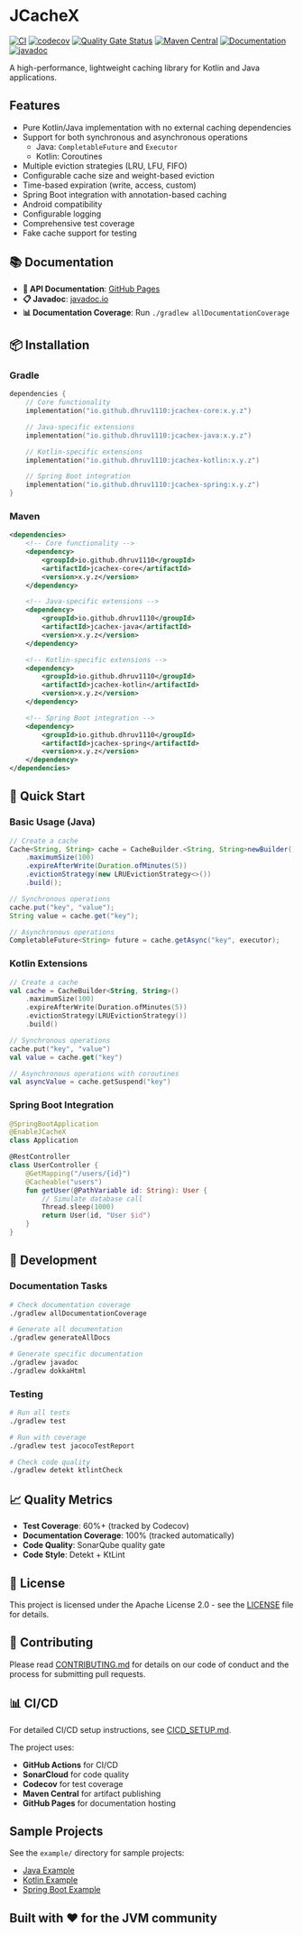 # JCacheX

[![CI](https://github.com/dhruv1110/JCacheX/workflows/CI/badge.svg)](https://github.com/dhruv1110/JCacheX/actions)
[![codecov](https://codecov.io/gh/dhruv1110/JCacheX/branch/main/graph/badge.svg)](https://codecov.io/gh/dhruv1110/JCacheX)
[![Quality Gate Status](https://sonarcloud.io/api/project_badges/measure?project=dhruv1110_jcachex&metric=alert_status)](https://sonarcloud.io/dashboard?id=dhruv1110_JCacheX)
[![Maven Central](https://img.shields.io/maven-central/v/io.github.dhruv1110/jcachex-core
)](https://maven-badges.herokuapp.com/maven-central/io.github.dhruv1110/jcachex-core)
[![Documentation](https://img.shields.io/badge/docs-GitHub%20Pages-blue)](https://dhruv1110.github.io/jcachex/)
[![javadoc](https://javadoc.io/badge2/io.github.dhruv1110/jcachex-core/javadoc.svg)](https://javadoc.io/doc/io.github.dhruv1110/jcachex-core)

A high-performance, lightweight caching library for Kotlin and Java applications.

## Features

- Pure Kotlin/Java implementation with no external caching dependencies
- Support for both synchronous and asynchronous operations
  - Java: `CompletableFuture` and `Executor`
  - Kotlin: Coroutines
- Multiple eviction strategies (LRU, LFU, FIFO)
- Configurable cache size and weight-based eviction
- Time-based expiration (write, access, custom)
- Spring Boot integration with annotation-based caching
- Android compatibility
- Configurable logging
- Comprehensive test coverage
- Fake cache support for testing

## 📚 Documentation

- **📖 API Documentation**: [GitHub Pages](https://dhruv1110.github.io/jcachex/)
- **📋 Javadoc**: [javadoc.io](https://javadoc.io/doc/io.github.dhruv1110/)
- **📊 Documentation Coverage**: Run `./gradlew allDocumentationCoverage`

## 📦 Installation

### Gradle
```kotlin
dependencies {
    // Core functionality
    implementation("io.github.dhruv1110:jcachex-core:x.y.z")

    // Java-specific extensions
    implementation("io.github.dhruv1110:jcachex-java:x.y.z")

    // Kotlin-specific extensions
    implementation("io.github.dhruv1110:jcachex-kotlin:x.y.z")

    // Spring Boot integration
    implementation("io.github.dhruv1110:jcachex-spring:x.y.z")
}
```

### Maven
```xml
<dependencies>
    <!-- Core functionality -->
    <dependency>
        <groupId>io.github.dhruv1110</groupId>
        <artifactId>jcachex-core</artifactId>
        <version>x.y.z</version>
    </dependency>

    <!-- Java-specific extensions -->
    <dependency>
        <groupId>io.github.dhruv1110</groupId>
        <artifactId>jcachex-java</artifactId>
        <version>x.y.z</version>
    </dependency>

    <!-- Kotlin-specific extensions -->
    <dependency>
        <groupId>io.github.dhruv1110</groupId>
        <artifactId>jcachex-kotlin</artifactId>
        <version>x.y.z</version>
    </dependency>

    <!-- Spring Boot integration -->
    <dependency>
        <groupId>io.github.dhruv1110</groupId>
        <artifactId>jcachex-spring</artifactId>
        <version>x.y.z</version>
    </dependency>
</dependencies>
```

## 🚀 Quick Start

### Basic Usage (Java)
```java
// Create a cache
Cache<String, String> cache = CacheBuilder.<String, String>newBuilder()
    .maximumSize(100)
    .expireAfterWrite(Duration.ofMinutes(5))
    .evictionStrategy(new LRUEvictionStrategy<>())
    .build();

// Synchronous operations
cache.put("key", "value");
String value = cache.get("key");

// Asynchronous operations
CompletableFuture<String> future = cache.getAsync("key", executor);
```

### Kotlin Extensions
```kotlin
// Create a cache
val cache = CacheBuilder<String, String>()
    .maximumSize(100)
    .expireAfterWrite(Duration.ofMinutes(5))
    .evictionStrategy(LRUEvictionStrategy())
    .build()

// Synchronous operations
cache.put("key", "value")
val value = cache.get("key")

// Asynchronous operations with coroutines
val asyncValue = cache.getSuspend("key")
```

### Spring Boot Integration
```kotlin
@SpringBootApplication
@EnableJCacheX
class Application

@RestController
class UserController {
    @GetMapping("/users/{id}")
    @Cacheable("users")
    fun getUser(@PathVariable id: String): User {
        // Simulate database call
        Thread.sleep(1000)
        return User(id, "User $id")
    }
}
```

## 🔧 Development

### Documentation Tasks
```bash
# Check documentation coverage
./gradlew allDocumentationCoverage

# Generate all documentation
./gradlew generateAllDocs

# Generate specific documentation
./gradlew javadoc
./gradlew dokkaHtml
```

### Testing
```bash
# Run all tests
./gradlew test

# Run with coverage
./gradlew test jacocoTestReport

# Check code quality
./gradlew detekt ktlintCheck
```

## 📈 Quality Metrics

- **Test Coverage**: 60%+ (tracked by Codecov)
- **Documentation Coverage**: 100% (tracked automatically)
- **Code Quality**: SonarQube quality gate
- **Code Style**: Detekt + KtLint

## 📄 License

This project is licensed under the Apache License 2.0 - see the [LICENSE](LICENSE) file for details.

## 🤝 Contributing

Please read [CONTRIBUTING.md](CONTRIBUTING.md) for details on our code of conduct and the process for submitting pull requests.

## 📊 CI/CD

For detailed CI/CD setup instructions, see [CICD_SETUP.md](CICD_SETUP.md).

The project uses:
- **GitHub Actions** for CI/CD
- **SonarCloud** for code quality
- **Codecov** for test coverage
- **Maven Central** for artifact publishing
- **GitHub Pages** for documentation hosting

## Sample Projects

See the `example/` directory for sample projects:
- [Java Example](example/java/)
- [Kotlin Example](example/kotlin/)
- [Spring Boot Example](example/springboot/)

## Built with ❤️ for the JVM community
